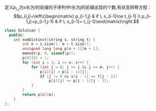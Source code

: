 
定义$p_{i,j}$为s长为i的前缀的子序列中t长为j的前缀出现的个数,有状态转移方程：
$$p_{i,j}=\left\{\begin{matrix} p_{i-1,j} & if \; s_{i-1}\ne t_{j-1} \\ p_{i-1,j}+p_{i-1,j-1}  & if \; s_{i-1}= t_{j-1}\end{matrix}\right.$$

```cpp
class Solution {
  public:
    int numDistinct(string s, string t) {
        int n = s.size(), m = t.size();
        unsigned long long p[n + 1][m + 1];
        memset(p, 0, sizeof(p));
        p[0][0] = 1;
        for (int i = 1; i <= n; i++) {
            for (int j = 0; j <= i && j <= m; j++) {
                p[i][j] = p[i - 1][j];
                if (j != 0 && s[i - 1] == t[j - 1])
                    p[i][j] += p[i - 1][j - 1];
            }
        }
        return p[n][m];
    }
};
```

